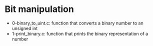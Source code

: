# Bit manipulation
* 0-binary_to_uint.c: function that converts a binary number to an unsigned int
* 1-print_binary.c: function that prints the binary representation of a number
